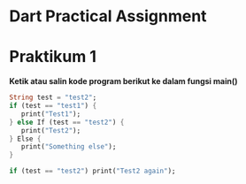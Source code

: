 # Dart Practical Assignment

# Praktikum 1
**Ketik atau salin kode program berikut ke dalam fungsi main()**

```dart
String test = "test2";
if (test == "test1") {
   print("Test1");
} else If (test == "test2") {
   print("Test2");
} Else {
   print("Something else");
}

if (test == "test2") print("Test2 again");
```
